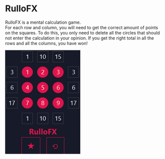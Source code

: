 # RulloFX
RulloFX is a mental calculation game. <br>
For each row and column, you will need to get the correct amount of points on the squares. To do this, you only need to delete all the circles that should not enter the calculation in your opinion. If you get the right total in all the rows and all the columns, you have won!

![alt text](https://github.com/AnthonyLedru/rulloFX/blob/master/game.png)
